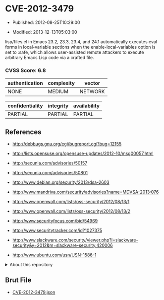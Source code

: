# CVE-2012-3479

- Published: 2012-08-25T10:29:00

- Modified: 2013-12-13T05:03:00

lisp/files.el in Emacs 23.2, 23.3, 23.4, and 24.1 automatically executes eval forms in local-variable sections when the enable-local-variables option is set to :safe, which allows user-assisted remote attackers to execute arbitrary Emacs Lisp code via a crafted file.

### CVSS Score: **6.8**

| authentication | complexity | vector |
| --- | --- | --- |
| NONE | MEDIUM | NETWORK |

| confidentiality | integrity | availability |
| --- | --- | --- |
| PARTIAL | PARTIAL | PARTIAL |

## References

* http://debbugs.gnu.org/cgi/bugreport.cgi?bug=12155

* http://lists.opensuse.org/opensuse-updates/2012-10/msg00057.html

* http://secunia.com/advisories/50157

* http://secunia.com/advisories/50801

* http://www.debian.org/security/2013/dsa-2603

* http://www.mandriva.com/security/advisories?name=MDVSA-2013:076

* http://www.openwall.com/lists/oss-security/2012/08/13/1

* http://www.openwall.com/lists/oss-security/2012/08/13/2

* http://www.securityfocus.com/bid/54969

* http://www.securitytracker.com/id?1027375

* http://www.slackware.com/security/viewer.php?l=slackware-security&y=2012&m=slackware-security.420006

* http://www.ubuntu.com/usn/USN-1586-1

<details>
<summary>About this repository</summary> 

  This repository is part of the project [Live Hack CVE](https://github.com/Live-Hack-CVE). Main website can be found [www.live-hack.org](https://www.live-hack.org) 
  
  Made by [Sn0wAlice](https://github.com/Sn0wAlice) for the people that care about security and need to have a feed of the latest CVEs. Hope you enjoy it, don't forget to star the repo and follow me on [Twitter](https://twitter.com/Sn0wAlice) and [Github](https://github.com/Sn0wAlice). And that is my [personnal website](https://www.alice-snow.me/)

  - [Home Page](https://github.com/Live-Hack-CVE)
  - [Framework](https://github.com/Live-Hack-CVE/cve-framework)
  - [CVE database](https://github.com/Live-Hack-CVE/full_database)
  - [Changelog](https://github.com/Live-Hack-CVE/Changelog)
</details>

## Brut File

* [CVE-2012-3479.json](https://raw.githubusercontent.com/Live-Hack-CVE/full_database/main/cves/2012/CVE-2012-3479.json)

